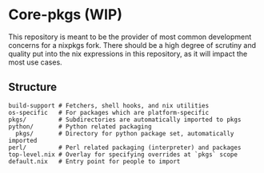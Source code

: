 # Core-pkgs (WIP)

This repository is meant to be the provider of most common
development concerns for a nixpkgs fork. There should
be a high degree of scrutiny and quality put into the nix
expressions in this repository, as it will impact the most
use cases.

## Structure

```
build-support # Fetchers, shell hooks, and nix utilities
os-specific   # For packages which are platform-specific
pkgs/         # Subdirectories are automatically imported to pkgs
python/       # Python related packaging
  pkgs/       # Directory for python package set, automatically imported
perl/         # Perl related packaging (interpreter) and packages
top-level.nix # Overlay for specifying overrides at `pkgs` scope
default.nix   # Entry point for people to import
```

